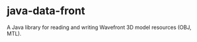 java-data-front
===============

A Java library for reading and writing Wavefront 3D model resources (OBJ, MTL).
